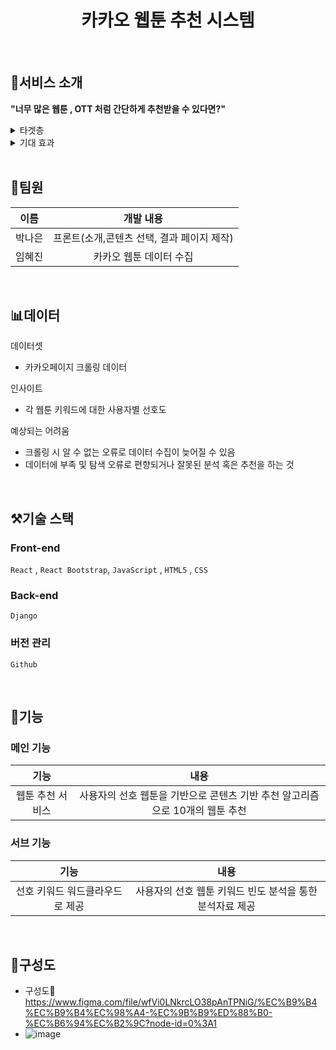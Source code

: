 <h1 align="center">카카오 웹툰 추천 시스템</h1>
</br>

## 💁서비스 소개
**"너무 많은 웹툰 , OTT 처럼 간단하게 추천받을 수 있다면?"**
<br />
<details>
  <summary>타겟층</summary>
  <div markdown="1">
    <ul>
      <li>만화를 추천받고 싶은데 뭔가 사이트에서 추천해주는 건 자신에게 맞지 않고, 다른사람한테 추천받자니 너무 호불호가 갈리는게 싫은 사람들 </li>
    </ul>
  </div>
</details>
<details>
  <summary>기대 효과</summary>
  <div markdown="1">
    <ul>
      <li>타겟층의 트래픽 유도를 통해 광고 수익을 창출할 수 있다. 나아가, 현재 웹툰 트랜드에 대한 데이터를 구축하는 것이 가능하다</li>
    </ul>
  </div>
</details>
<br />


## 👥팀원
|  이름  |                                                                                          개발 내용                                                                                        |
| :----: | :-------------------------------------------------------------------------------------------------------------------------------------------------------------------------------------: |
| 박나은 |  프론트(소개,콘텐츠 선택, 결과 페이지 제작)    |
| 임혜진 | 카카오 웹툰 데이터 수집   |        
<br />


## 📊데이터

데이터셋
 - 카카오페이지 크롤링 데이터

인사이트
 - 각 웹툰 키워드에 대한 사용자별 선호도
 
예상되는 어려움
- 크롤링 시 알 수 없는 오류로 데이터 수집이 늦어질 수 있음
- 데이터에 부족 및 탐색 오류로 편향되거나 잘못된 분석 혹은 추천을 하는 것

</br>


## ⚒️기술 스택

### Front-end   
 `React` , `React Bootstrap`,  `JavaScript` , `HTML5` , `CSS`

### Back-end
`Django`

### 버전 관리
`Github`



</br>


## 🤖기능

### 메인 기능

|  기능  |                                                                                        내용                                                                                       |
| :----: | :-------------------------------------------------------------------------------------------------------------------------------------------------------------------------------: |
| 웹툰 추천 서비스 | 사용자의 선호 웹툰을 기반으로 콘텐츠 기반 추천 알고리즘으로 10개의 웹툰 추천|


### 서브 기능

|  기능  |                                                                                        내용                                                                                       |
| :----: | :-------------------------------------------------------------------------------------------------------------------------------------------------------------------------------: |
| 선호 키워드 워드클라우드로 제공 | 사용자의 선호 웹툰 키워드 빈도 분석을 통한 분석자료 제공|

</br>


## 📂구성도
- 구성도🔗 https://www.figma.com/file/wfVi0LNkrcLO38pAnTPNiG/%EC%B9%B4%EC%B9%B4%EC%98%A4-%EC%9B%B9%ED%88%B0-%EC%B6%94%EC%B2%9C?node-id=0%3A1
- ![image](https://user-images.githubusercontent.com/57740138/162926465-e50b245a-2e06-4297-9dcb-c7886e214e84.png)



